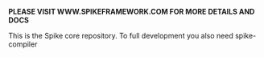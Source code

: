 **PLEASE VISIT WWW.SPIKEFRAMEWORK.COM FOR MORE DETAILS AND DOCS**

This is the Spike core repository.
To full development you also need spike-compiler
